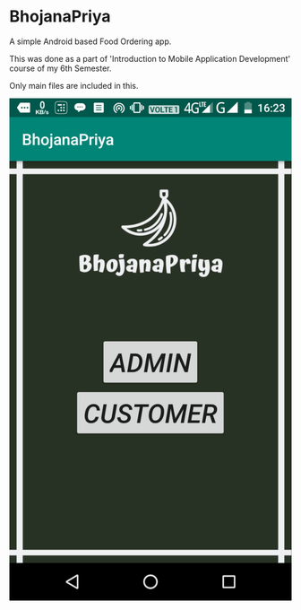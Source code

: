 # BhojanaPriya
A simple Android based Food Ordering app.

This was done as a part of 'Introduction to Mobile Application Development' course of my 6th Semester.

Only main files are included in this.

![alt text](https://github.com/KeerthanBhat/BhojanaPriya/blob/master/screenshots/Screenshot_20190418-162309.png)
